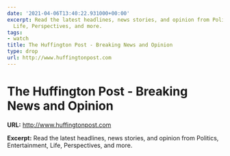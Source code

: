 ```yaml
---
date: '2021-04-06T13:40:22.931000+00:00'
excerpt: Read the latest headlines, news stories, and opinion from Politics, Entertainment,
  Life, Perspectives, and more.
tags:
- watch
title: The Huffington Post - Breaking News and Opinion
type: drop
url: http://www.huffingtonpost.com
---
```


# The Huffington Post - Breaking News and Opinion

**URL:** http://www.huffingtonpost.com

**Excerpt:** Read the latest headlines, news stories, and opinion from Politics, Entertainment, Life, Perspectives, and more.

